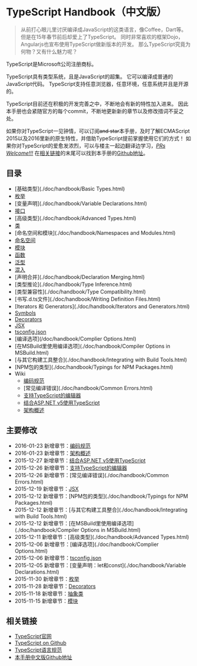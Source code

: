 # TypeScript Handbook（中文版）

> 从前打心眼儿里讨厌编译成JavaScript的这类语言，像Coffee，Dart等。
> 但是在15年春节前后却爱上了TypeScript。
> 同时非常喜欢的框架Dojo，Angularjs也宣布使用TypeScript做新版本的开发。
> 那么TypeScript究竟为何物？又有什么魅力呢？

TypeScript是Microsoft公司注册商标。

TypeScript具有类型系统，且是JavaScript的超集。
它可以编译成普通的JavaScript代码。
TypeScript支持任意浏览器，任意环境，任意系统并且是开源的。

TypeScript目前还在积极的开发完善之中，不断地会有新的特性加入进来。
因此本手册也会紧随官方的每个commit，不断地更新新的章节以及修改措词不妥之处。

如果你对TypeScript一见钟情，可以订阅~~and star~~本手册，及时了解ECMAScript 2015以及2016里新的原生特性，并借助TypeScript提前掌握使用它们的方式！
如果你对TypeScript的爱愈发浓烈，可以与楼主一起边翻译边学习，*[PRs Welcome!!!](https://github.com/zhongsp/TypeScript/pulls)*
在[相关链接](#相关链接)的末尾可以找到本手册的[Github地址](https://github.com/zhongsp/TypeScript)。


## 目录

* [基础类型](./doc/handbook/Basic Types.html)
* [枚举](./doc/handbook/Enums.html)
* [变量声明](./doc/handbook/Variable Declarations.html)
* [接口](./doc/handbook/Interfaces.html)
* [高级类型](./doc/handbook/Advanced Types.html)
* [类](./doc/handbook/Classes.html)
* [命名空间和模块](./doc/handbook/Namespaces and Modules.html)
* [命名空间](./doc/handbook/Namespaces.html)
* [模块](./doc/handbook/Modules.html)
* [函数](./doc/handbook/Functions.html)
* [泛型](./doc/handbook/Generics.html)
* [混入](./doc/handbook/Mixins.html)
* [声明合并](./doc/handbook/Declaration Merging.html)
* [类型推论](./doc/handbook/Type Inference.html)
* [类型兼容性](./doc/handbook/Type Compatibility.html)
* [书写.d.ts文件](./doc/handbook/Writing Definition Files.html)
* [Iterators 和 Generators](./doc/handbook/Iterators and Generators.html)
* [Symbols](./doc/handbook/Symbols.html)
* [Decorators](./doc/handbook/Decorators.html)
* [JSX](./doc/handbook/JSX.html)
* [tsconfig.json](./doc/handbook/tsconfig.json.html)
* [编译选项](/doc/handbook/Complier Options.html)
* [在MSBuild里使用编译选项](./doc/handbook/Compiler Options in MSBuild.html)
* [与其它构建工具整合](./doc/handbook/Integrating with Build Tools.html)
* [NPM包的类型](./doc/handbook/Typings for NPM Packages.html)
* Wiki
  * [编码规范](./doc/handbook/coding_guidelines.html)
  * [常见编译错误](./doc/handbook/Common Errors.html)
  * [支持TypeScript的编辑器](./doc/handbook/TypeScript-Editor-Support.html)
  * [结合ASP.NET v5使用TypeScript](./doc/handbook/Using-TypeScript-With-ASP.NET-5.html)
  * [架构概述](./doc/handbook/Architectural-Overview.html)


## 主要修改

* 2016-01-23 新增章节：[编码规范](./doc/handbook/coding_guidelines.html)
* 2016-01-23 新增章节：[架构概述](./doc/handbook/Architectural-Overview.html)
* 2015-12-27 新增章节：[结合ASP.NET v5使用TypeScript](./doc/handbook/Using-TypeScript-With-ASP.NET-5.html)
* 2015-12-26 新增章节：[支持TypeScript的编辑器](./doc/handbook/TypeScript-Editor-Support.html)
* 2015-12-26 新增章节：[常见编译错误](./doc/handbook/Common Errors.html)
* 2015-12-19 新增章节：[JSX](./doc/handbook/JSX.html)
* 2015-12-12 新增章节：[NPM包的类型](./doc/handbook/Typings for NPM Packages.html)
* 2015-12-12 新增章节：[与其它构建工具整合](./doc/handbook/Integrating with Build Tools.html)
* 2015-12-12 新增章节：[在MSBuild里使用编译选项](./doc/handbook/Compiler Options in MSBuild.html)
* 2015-12-11 新增章节：[高级类型](./doc/handbook/Advanced Types.html)
* 2015-12-06 新增章节：[编译选项](./doc/handbook/Complier Options.html)
* 2015-12-06 新增章节：[tsconfig.json](./doc/handbook/tsconfig.json.html)
* 2015-12-05 新增章节：[变量声明：let和const](./doc/handbook/Variable Declarations.html)
* 2015-11-30 新增章节：[枚举](./doc/handbook/Enums.html)
* 2015-11-28 新增章节：[Decorators](./doc/handbook/Decorators.html)
* 2015-11-18 新增章节：[抽象类](./doc/handbook/Classes.html#抽象类)
* 2015-11-15 新增章节：[模块](./doc/handbook/Modules.html)


## 相关链接

* [TypeScript官网](http://typescriptlang.org)
* [TypeScript on Github](https://github.com/Microsoft/TypeScript)
* [TypeScript语言规范](https://github.com/Microsoft/TypeScript/blob/master/doc/spec.md)
* [本手册中文版Github地址](https://github.com/zhongsp/TypeScript)
